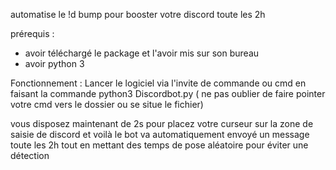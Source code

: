 automatise le !d bump pour booster votre discord toute les 2h

prérequis :
 - avoir téléchargé le package et l'avoir mis sur son bureau
 - avoir python 3

Fonctionnement :
Lancer le logiciel via l'invite de commande ou cmd en faisant la commande python3 Discordbot.py
( ne pas oublier de faire pointer votre cmd vers le dossier ou se situe le fichier)

vous disposez maintenant de 2s pour placez votre curseur sur la zone de saisie de discord et voilà 
le bot va automatiquement envoyé un message toute les 2h tout en mettant des temps de pose aléatoire pour éviter une détection
